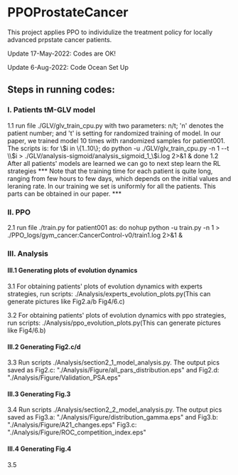 # PPOProstateCancer
This project applies PPO to individulize the treatment policy for locally advanced prpstate cancer patients. 

Update 17-May-2022: Codes are OK!

Update 6-Aug-2022: Code Ocean Set Up

## Steps in running codes:
### I. Patients tM-GLV model
1.1 run file ./GLV/glv_train_cpu.py with two parameters: n/t; 'n' denotes the patient number; and 't' is setting for randomized training of model. In our paper, we trained model 10 times with randomized samples for patient001. The scripts is: for \\$i in \{1..10\}; do python -u ./GLV/glv_train_cpu.py -n 1 --t \\$i > ./GLV/analysis-sigmoid/analysis_sigmoid_1_\\$i.log 2>\&1 \&  done
 1.2 After all patients' models are learned we can go to next step learn the RL strategies
 *** Note that the training time for each patient is quite long, ranging from few hours to few days, which depends on the initial values and leraning rate. In our training we set is uniformly for all the patients. This parts can be obtained in our paper. ***

### II. PPO
 2.1 run file ./train.py for patient001 as: do nohup python -u train.py -n 1  > ./PPO_logs/gym_cancer:CancerControl-v0/train1.log 2>&1 & 

 ### III. Analysis
 #### III.1 Generating plots of evolution dynamics 
 3.1 For obtaining patients' plots of evolution dynamics with experts strategies, run scripts: ./Analysis/experts_evolution_plots.py(This can generate pictures like Fig2.a/b Fig4/6.c)

 3.2 For obtaining patients' plots of evolution dynamics with ppo strategies, run scripts: ./Analysis/ppo_evolution_plots.py(This can generate pictures like Fig4/6.b)

#### III.2 Generating Fig2.c/d
 3.3 Run scripts ./Analysis/section2_1_model_analysis.py. The output pics saved as Fig2.c: "./Analysis/Figure/all_pars_distribution.eps" and Fig2.d: "./Analysis/Figure/Validation_PSA.eps"

 #### III.3 Generating Fig.3 
3.4 Run scripts ./Analysis/section2_2_model_analysis.py. The output pics saved as Fig3.a: "./Analysis/Figure/distribution_gamma.eps" and Fig3.b: "./Analysis/Figure/A21_changes.eps" Fig3.c: "./Analysis/Figure/ROC_competition_index.eps"

#### III.4 Generating Fig.4
3.5 